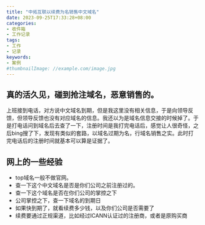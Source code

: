 ```yaml
---
title: "中拓互联以续费为名销售中文域名"
date: 2023-09-25T17:33:28+08:00
categories:
- 收件箱
- 工作记录
tags:
- 工作
- 记录
keywords:
- 案例
#thumbnailImage: //example.com/image.jpg
---
```


<!--more-->
## 真的活久见，碰到抢注域名，恶意销售的。
上班接到电话，对方说中文域名到期，但是我这里没有相关信息，于是向领导反馈，但领导反馈也没有对应域名的信息。我还以为是域名信息交接的时候掉了。于是打电话问到域名后去查了一下，注册时间是我打完电话后，感觉让人很奇怪，之后bing搜了下，发现有类似的套路，以域名过期为名，行域名销售之实。此时打完电话后的注册时间就基本可以算是证据了。
## 网上的一些经验
- top域名一般不做官网。
- 查一下这个中文域名是否是你们公司之前注册过的。
- 查一下这个域名是否在你们公司的掌控之下
- 公司掌控之下，查一下域名的到期日
- 如果快到期了，就看续费多少钱，以及你们公司是否需要了
- 续费要通过正规渠道，比如经过ICANN认证过的注册商，或者是原购买商
